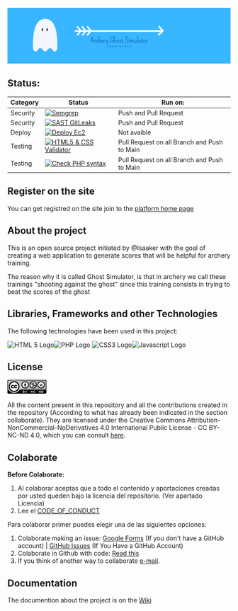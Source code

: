 ![Ghost Simulator ES](https://github.com/Isaaker/Ghost_Simulator_ES/blob/main/images/archery.png)


## Status:

| Category | Status | Run on: |
| -- | -- | -- |
|Security|[![Semgrep](https://github.com/Isaaker/Ghost_Simulator_ES/actions/workflows/semgrep.yml/badge.svg)](https://github.com/Isaaker/Ghost_Simulator_ES/actions/workflows/semgrep.yml)| Push and Pull Request|
|Security|[![SAST GitLeaks](https://github.com/Isaaker/Ghost_Simulator_ES/actions/workflows/gitleaks.yml/badge.svg)](https://github.com/Isaaker/Ghost_Simulator_ES/actions/workflows/gitleaks.yml)|Push and Pull Request|
|Deploy|[![Deploy Ec2](https://github.com/Isaaker/Ghost_Simulator_ES/actions/workflows/putfiles2ec2.yml/badge.svg)](https://github.com/Isaaker/Ghost_Simulator_ES/actions/workflows/putfiles2ec2.yml)|Not avaible|
|Testing|[![HTML5 & CSS Validator](https://github.com/Isaaker/Ghost_Simulator_ES/actions/workflows/html_css_test.yml/badge.svg)](https://github.com/Isaaker/Ghost_Simulator_ES/actions/workflows/html_css_test.yml)|Pull Request on all Branch and Push to Main|
|Testing|[![Check PHP syntax](https://github.com/Isaaker/Ghost_Simulator_ES/actions/workflows/php_test.yml/badge.svg)](https://github.com/Isaaker/Ghost_Simulator_ES/actions/workflows/php_test.yml)|Pull Request on all Branch and Push to Main|

## Register on the site
You can get registred on the site join to the [platform home page](https://ghost.piscinadeentropia.es)


## About the project

This is an open source project initiated by @Isaaker with the goal of creating a web application to generate scores that will be helpful for archery training.

The reason why it is called Ghost Simulator, is that in archery we call these trainings "shooting against the ghost" since this training consists in trying to beat the scores of the ghost

## Libraries, Frameworks and other Technologies

The following technologies have been used in this project:

<img src="https://cdn.jsdelivr.net/gh/devicons/devicon/icons/html5/html5-original-wordmark.svg" alt="HTML 5 Logo" width=50 height=50/><img src="https://cdn.jsdelivr.net/gh/devicons/devicon/icons/php/php-original.svg" alt="PHP Logo" width=50 height=50/>          <img src="https://cdn.jsdelivr.net/gh/devicons/devicon/icons/css3/css3-original-wordmark.svg" alt="CSS3 Logo" width=50 height=50/><img src="https://cdn.jsdelivr.net/gh/devicons/devicon/icons/javascript/javascript-original.svg" alt="Javascript Logo" width=50 height=50/>
          


                    

## License

![Creative Commons License Logo](https://github.com/Isaaker/Ghost_Simulator_ES/blob/main/images/Creative%20Commons.png)

All the content present in this repository and all the contributions created in the repository (According to what has already been indicated in the section collaborate). They are licensed under the Creative Commons Attribution-NonCommercial-NoDerivatives 4.0 International Public License - CC BY-NC-ND 4.0, which you can consult [here](https://github.com/Isaaker/Ghost_Simulator_ES/blob/main/LICENSE.txt).




## Colaborate

**Before Colaborate:**
1. Al colaborar aceptas que a todo el contenido y aportaciones creadas por usted queden bajo la licencia del repositorio. (Ver apartado Licencia)
2. Lee el [CODE_OF_CONDUCT](https://github.com/Isaaker/Ghost_Simulator_ES/blob/main/CODE_OF_CONDUCT.md)

Para colaborar primer puedes elegir una de las siguientes opciones:

1. Colaborate making an issue: [Google Forms](https://forms.gle/fZGYEDDGrmGxnjGT8) (If you don't have a GitHub account)  |  [GitHub Issues](https://github.com/Isaaker/Ghost_Simulator_ES/issues) (If You Have a GitHub Account)
2. Colaborate in Github with code: [Read this](https://github.com/Isaaker/Ghost_Simulator_ES/wiki/How-does-the-repository-work%3F)
5. If you think of another way to collaborate [e-mail](archery.ghost.simulator@gmail.com).

## Documentation

The documention about the project is on the [Wiki](https://github.com/Isaaker/Ghost_Simulator_ES/wiki)
